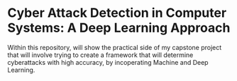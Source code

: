 # Cyber Attack Detection in Computer Systems: A Deep Learning Approach 

Within this repository, will show the practical side of my capstone project that will involve trying to create a framework that will determine cyberattacks with high accuracy, by incoperating Machine and Deep Learning. 

